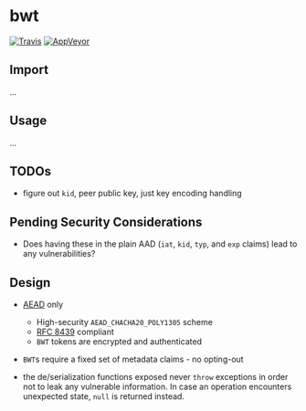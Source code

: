 # bwt

[![Travis](http://img.shields.io/travis/chiefbiiko/bwt.svg?style=flat)](http://travis-ci.org/chiefbiiko/bwt) [![AppVeyor](https://ci.appveyor.com/api/projects/status/github/chiefbiiko/bwt?branch=master&svg=true)](https://ci.appveyor.com/project/chiefbiiko/bwt)

## Import

...

## Usage

...

## TODOs

- figure out `kid`, peer public key, just key encoding handling

## Pending Security Considerations

- Does having these in the plain AAD (`iat`, `kid`, `typ`, and `exp` claims) lead to any vulnerabilities?

## Design

- [AEAD](https://en.wikipedia.org/wiki/Authenticated_encryption) only
  - High-security `AEAD_CHACHA20_POLY1305` scheme
  - [RFC 8439](https://tools.ietf.org/html/rfc8439) compliant
  - `BWT` tokens are encrypted and authenticated
  
- `BWT`s require a fixed set of metadata claims - no opting-out

- the de/serialization functions exposed never `throw` exceptions in order not to leak any vulnerable information. In case an operation encounters unexpected state, `null` is returned instead.
